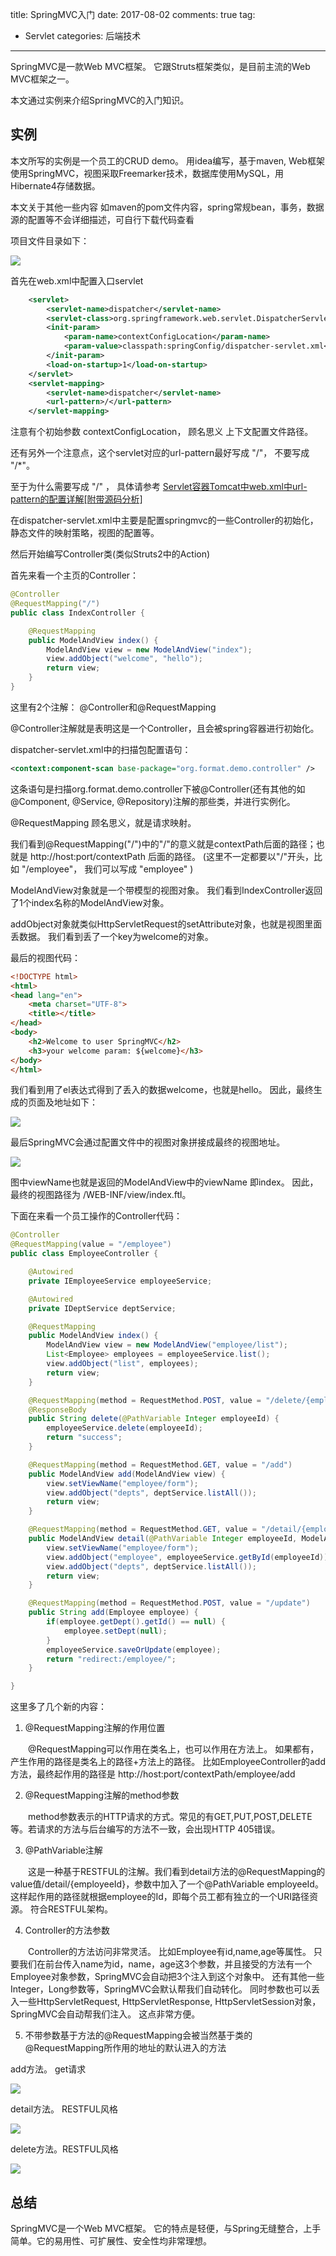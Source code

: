 title: SpringMVC入门
date: 2017-08-02
comments: true
tag:
 - Servlet
categories: 后端技术

----------
SpringMVC是一款Web MVC框架。 它跟Struts框架类似，是目前主流的Web MVC框架之一。

本文通过实例来介绍SpringMVC的入门知识。
<!-- more -->

## 实例
本文所写的实例是一个员工的CRUD demo。 用idea编写，基于maven, Web框架使用SpringMVC，视图采取Freemarker技术，数据库使用MySQL，用Hibernate4存储数据。 

本文关于其他一些内容 如maven的pom文件内容，spring常规bean，事务，数据源的配置等不会详细描述，可自行下载代码查看

项目文件目录如下：

![](http://images.cnitblog.com/i/411512/201405/011440289086962.jpg)

首先在web.xml中配置入口servlet
```xml
    <servlet>
        <servlet-name>dispatcher</servlet-name>
        <servlet-class>org.springframework.web.servlet.DispatcherServlet</servlet-class>
        <init-param>
            <param-name>contextConfigLocation</param-name>
            <param-value>classpath:springConfig/dispatcher-servlet.xml</param-value>
        </init-param>
        <load-on-startup>1</load-on-startup>
    </servlet>
    <servlet-mapping>
        <servlet-name>dispatcher</servlet-name>
        <url-pattern>/</url-pattern>
    </servlet-mapping>
```

注意有个初始参数 contextConfigLocation， 顾名思义  上下文配置文件路径。

还有另外一个注意点，这个servlet对应的url-pattern最好写成 "/"， 不要写成 "/*"。  

至于为什么需要写成 "/" ， 具体请参考
[Servlet容器Tomcat中web.xml中url-pattern的配置详解[附带源码分析]](https://blog.lyu3.com/servlet%E5%AE%B9%E5%99%A8tomcat%E4%B8%ADweb.xml%E4%B8%ADurl-pattern%E7%9A%84%E9%85%8D%E7%BD%AE%E8%AF%A6%E8%A7%A3/)

在dispatcher-servlet.xml中主要是配置springmvc的一些Controller的初始化，静态文件的映射策略，视图的配置等。

 

然后开始编写Controller类(类似Struts2中的Action)

首先来看一个主页的Controller：

```java
@Controller
@RequestMapping("/")
public class IndexController {

    @RequestMapping
    public ModelAndView index() {
        ModelAndView view = new ModelAndView("index");
        view.addObject("welcome", "hello");
        return view;
    }
}
```

这里有2个注解： @Controller和@RequestMapping

@Controller注解就是表明这是一个Controller，且会被spring容器进行初始化。

dispatcher-servlet.xml中的扫描包配置语句：

```xml
<context:component-scan base-package="org.format.demo.controller" />
```

这条语句是扫描org.format.demo.controller下被@Controller(还有其他的如 @Component, @Service, @Repository)注解的那些类，并进行实例化。

@RequestMapping 顾名思义，就是请求映射。

我们看到@RequestMapping("/")中的"/"的意义就是contextPath后面的路径；也就是 http://host:port/contextPath 后面的路径。 (这里不一定都要以"/"开头，比如 "/employee"， 我们可以写成 "employee" )

ModelAndView对象就是一个带模型的视图对象。 我们看到IndexController返回了1个index名称的ModelAndView对象。

addObject对象就类似HttpServletRequest的setAttribute对象，也就是视图里面丢数据。 我们看到丢了一个key为welcome的对象。

最后的视图代码：

```html
<!DOCTYPE html>
<html>
<head lang="en">
    <meta charset="UTF-8">
    <title></title>
</head>
<body>
    <h2>Welcome to user SpringMVC</h2>
    <h3>your welcome param: ${welcome}</h3>
</body>
</html>
```

我们看到用了el表达式得到了丢入的数据welcome，也就是hello。 因此，最终生成的页面及地址如下：

![](http://images.cnitblog.com/i/411512/201405/011612487529282.jpg)

最后SpringMVC会通过配置文件中的视图对象拼接成最终的视图地址。

![](http://images.cnitblog.com/i/411512/201405/011616301271147.jpg)

图中viewName也就是返回的ModelAndView中的viewName 即index。   因此，最终的视图路径为 /WEB-INF/view/index.ftl。

下面在来看一个员工操作的Controller代码：

```java
@Controller
@RequestMapping(value = "/employee")
public class EmployeeController {

    @Autowired
    private IEmployeeService employeeService;

    @Autowired
    private IDeptService deptService;

    @RequestMapping
    public ModelAndView index() {
        ModelAndView view = new ModelAndView("employee/list");
        List<Employee> employees = employeeService.list();
        view.addObject("list", employees);
        return view;
    }

    @RequestMapping(method = RequestMethod.POST, value = "/delete/{employeeId}")
    @ResponseBody
    public String delete(@PathVariable Integer employeeId) {
        employeeService.delete(employeeId);
        return "success";
    }

    @RequestMapping(method = RequestMethod.GET, value = "/add")
    public ModelAndView add(ModelAndView view) {
        view.setViewName("employee/form");
        view.addObject("depts", deptService.listAll());
        return view;
    }

    @RequestMapping(method = RequestMethod.GET, value = "/detail/{employeeId}")
    public ModelAndView detail(@PathVariable Integer employeeId, ModelAndView view) {
        view.setViewName("employee/form");
        view.addObject("employee", employeeService.getById(employeeId));
        view.addObject("depts", deptService.listAll());
        return view;
    }

    @RequestMapping(method = RequestMethod.POST, value = "/update")
    public String add(Employee employee) {
        if(employee.getDept().getId() == null) {
            employee.setDept(null);
        }
        employeeService.saveOrUpdate(employee);
        return "redirect:/employee/";
    }

}
```

这里多了几个新的内容：

1. @RequestMapping注解的作用位置

　　@RequestMapping可以作用在类名上，也可以作用在方法上。 如果都有， 产生作用的路径是类名上的路径+方法上的路径。 比如EmployeeController的add方法，最终起作用的路径是 http://host:port/contextPath/employee/add

2. @RequestMapping注解的method参数

　　method参数表示的HTTP请求的方式。常见的有GET,PUT,POST,DELETE等。若请求的方法与后台编写的方法不一致，会出现HTTP 405错误。

3. @PathVariable注解

　　这是一种基于RESTFUL的注解。我们看到detail方法的@RequestMapping的value值/detail/{employeeId}，参数中加入了一个@PathVariable employeeId。 这样起作用的路径就根据employee的Id，即每个员工都有独立的一个URI路径资源。 符合RESTFUL架构。

4. Controller的方法参数

　　Controller的方法访问非常灵活。 比如Employee有id,name,age等属性。 只要我们在前台传入name为id，name，age这3个参数，并且接受的方法有一个Employee对象参数，SpringMVC会自动把3个注入到这个对象中。 还有其他一些Integer，Long参数等，SpringMVC会默认帮我们自动转化。 同时参数也可以丢入一些HttpServletRequest, HttpServletResponse, HttpServletSession对象，SpringMVC会自动帮我们注入。 这点非常方便。

5. 不带参数基于方法的@RequestMapping会被当然基于类的@RequestMapping所作用的地址的默认进入的方法

add方法。 get请求

![](http://images.cnitblog.com/i/411512/201405/011654350807546.jpg)

detail方法。 RESTFUL风格

![](http://images.cnitblog.com/i/411512/201405/011655026422066.jpg)

delete方法。RESTFUL风格

![](http://images.cnitblog.com/i/411512/201405/011655214235038.jpg)

## 总结
SpringMVC是一个Web MVC框架。 它的特点是轻便，与Spring无缝整合，上手简单。它的易用性、可扩展性、安全性均非常理想。 